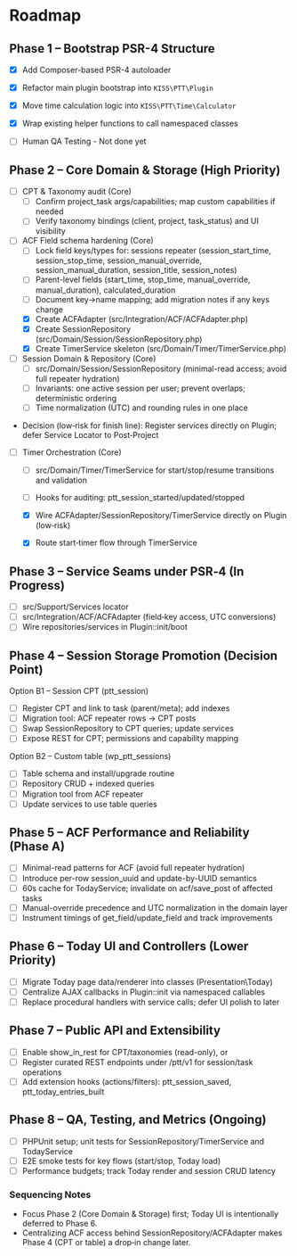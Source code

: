 # Roadmap

## Phase 1 – Bootstrap PSR-4 Structure
- [x] Add Composer-based PSR-4 autoloader
- [x] Refactor main plugin bootstrap into `KISS\PTT\Plugin`
- [x] Move time calculation logic into `KISS\PTT\Time\Calculator`
- [x] Wrap existing helper functions to call namespaced classes
- [ ] Human QA Testing - Not done yet


## Phase 2 – Core Domain & Storage (High Priority)
- [ ] CPT & Taxonomy audit (Core)
  - [ ] Confirm project_task args/capabilities; map custom capabilities if needed
  - [ ] Verify taxonomy bindings (client, project, task_status) and UI visibility
- [ ] ACF Field schema hardening (Core)
  - [ ] Lock field keys/types for: sessions repeater (session_start_time, session_stop_time, session_manual_override, session_manual_duration, session_title, session_notes)
  - [ ] Parent-level fields (start_time, stop_time, manual_override, manual_duration), calculated_duration
  - [ ] Document key->name mapping; add migration notes if any keys change
  - [x] Create ACFAdapter (src/Integration/ACF/ACFAdapter.php)
  - [x] Create SessionRepository (src/Domain/Session/SessionRepository.php)
  - [x] Create TimerService skeleton (src/Domain/Timer/TimerService.php)

- [ ] Session Domain & Repository (Core)
  - [ ] src/Domain/Session/SessionRepository (minimal-read access; avoid full repeater hydration)
  - [ ] Invariants: one active session per user; prevent overlaps; deterministic ordering
  - [ ] Time normalization (UTC) and rounding rules in one place
- Decision (low‑risk for finish line): Register services directly on Plugin; defer Service Locator to Post‑Project

- [ ] Timer Orchestration (Core)
  - [ ] src/Domain/Timer/TimerService for start/stop/resume transitions and validation
  - [ ] Hooks for auditing: ptt_session_started/updated/stopped
  - [x] Wire ACFAdapter/SessionRepository/TimerService directly on Plugin (low‑risk)
  - [x] Route start‑timer flow through TimerService


## Phase 3 – Service Seams under PSR‑4 (In Progress)
- [ ] src/Support/Services locator
- [ ] src/Integration/ACF/ACFAdapter (field‑key access, UTC conversions)
- [ ] Wire repositories/services in Plugin::init/boot

## Phase 4 – Session Storage Promotion (Decision Point)
Option B1 – Session CPT (ptt_session)
- [ ] Register CPT and link to task (parent/meta); add indexes
- [ ] Migration tool: ACF repeater rows -> CPT posts
- [ ] Swap SessionRepository to CPT queries; update services
- [ ] Expose REST for CPT; permissions and capability mapping

Option B2 – Custom table (wp_ptt_sessions)
- [ ] Table schema and install/upgrade routine
- [ ] Repository CRUD + indexed queries
- [ ] Migration tool from ACF repeater
- [ ] Update services to use table queries

## Phase 5 – ACF Performance and Reliability (Phase A)
- [ ] Minimal-read patterns for ACF (avoid full repeater hydration)
- [ ] Introduce per-row session_uuid and update-by-UUID semantics
- [ ] 60s cache for TodayService; invalidate on acf/save_post of affected tasks
- [ ] Manual-override precedence and UTC normalization in the domain layer
- [ ] Instrument timings of get_field/update_field and track improvements

## Phase 6 – Today UI and Controllers (Lower Priority)
- [ ] Migrate Today page data/renderer into classes (Presentation\Today)
- [ ] Centralize AJAX callbacks in Plugin::init via namespaced callables
- [ ] Replace procedural handlers with service calls; defer UI polish to later

## Phase 7 – Public API and Extensibility
- [ ] Enable show_in_rest for CPT/taxonomies (read-only), or
- [ ] Register curated REST endpoints under /ptt/v1 for session/task operations
- [ ] Add extension hooks (actions/filters): ptt_session_saved, ptt_today_entries_built

## Phase 8 – QA, Testing, and Metrics (Ongoing)
- [ ] PHPUnit setup; unit tests for SessionRepository/TimerService and TodayService
- [ ] E2E smoke tests for key flows (start/stop, Today load)
- [ ] Performance budgets; track Today render and session CRUD latency

### Sequencing Notes
- Focus Phase 2 (Core Domain & Storage) first; Today UI is intentionally deferred to Phase 6.
- Centralizing ACF access behind SessionRepository/ACFAdapter makes Phase 4 (CPT or table) a drop‑in change later.
